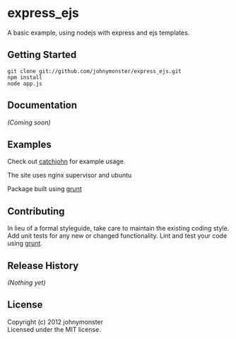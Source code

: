 # express_ejs

A basic example, using nodejs with express and ejs templates.

## Getting Started
```console
git clone git://github.com/johnymonster/express_ejs.git
npm install
node app.js
```

## Documentation
_(Coming soon)_

## Examples

Check out [catchjohn](http://catchjohn.com) for example usage.

The site uses nginx supervisor and ubuntu

Package built using [grunt](https://github.com/cowboy/grunt)

## Contributing
In lieu of a formal styleguide, take care to maintain the existing coding style. Add unit tests for any new or changed functionality. Lint and test your code using [grunt](https://github.com/cowboy/grunt).

## Release History
_(Nothing yet)_

## License
Copyright (c) 2012 johnymonster  
Licensed under the MIT license.
